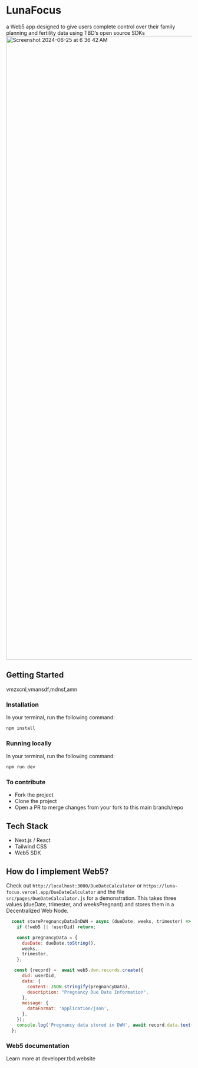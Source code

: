# LunaFocus
a Web5 app designed to give users complete control over their family planning and fertility data using TBD’s open source SDKs
<img width="1691" alt="Screenshot 2024-06-25 at 6 36 42 AM" src="https://github.com/blackgirlbytes/LunaFocus/assets/22990146/44fe0603-2cdb-44c8-8fde-1eff2bafbe5d">

## Getting Started
vmzxcnl,vmansdf,mdnsf,amn
### Installation

In your terminal, run the following command:
```bash
npm install
```

### Running locally
In your terminal, run the following command:
```bash
npm run dev
```

 ### To contribute
 - Fork the project
 - Clone the project
 - Open a PR to merge changes from your fork to this main branch/repo

## Tech Stack
- Next.js / React
- Tailwind CSS
- Web5 SDK

## How do I implement Web5?
Check out `http://localhost:3000/DueDateCalculator` or `https://luna-focus.vercel.app/DueDateCalculator` and the file `src/pages/DueDateCalculator.js` for a demonstration. This takes three values (dueDate, trimester, and weeksPregnant) and stores them in a Decentralized Web Node. 
```js
  const storePregnancyDataInDWN = async (dueDate, weeks, trimester) => {
    if (!web5 || !userDid) return;

    const pregnancyData = {
      dueDate: dueDate.toString(),
      weeks,
      trimester,
    };

   const {record} =  await web5.dwn.records.create({
      did: userDid,
      data: {
        content: JSON.stringify(pregnancyData),
        description: "Pregnancy Due Date Information",
      },
      message: {
        dataFormat: 'application/json',
      },
    });
    console.log('Pregnancy data stored in DWN', await record.data.text(), await record)
  };
```

### Web5 documentation
Learn more at developer.tbd.website
